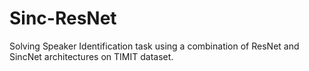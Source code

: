 # Sinc-ResNet
Solving Speaker Identification task using a combination of ResNet and SincNet architectures on TIMIT dataset. 
